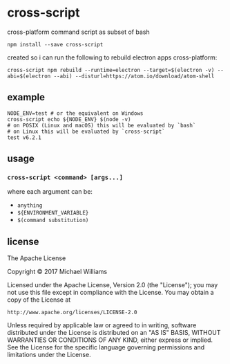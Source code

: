 # cross-script

cross-platform command script as subset of bash

```shell
npm install --save cross-script
```

created so i can run the following to rebuild electron apps cross-platform:

```shell
cross-script npm rebuild --runtime=electron --target=$(electron -v) --abi=$(electron --abi) --disturl=https://atom.io/download/atom-shell
```

## example

```shell
NODE_ENV=test # or the equivalent on Windows
cross-script echo ${NODE_ENV} $(node -v)
# on POSIX (Linux and macOS) this will be evaluated by `bash`
# on Linux this will be evaluated by `cross-script`
test v6.2.1
```

## usage

### `cross-script <command> [args...]`

where each argument can be:

- `anything`
- `${ENVIRONMENT_VARIABLE}`
- `$(command substitution)`

## license

The Apache License

Copyright &copy; 2017 Michael Williams

Licensed under the Apache License, Version 2.0 (the "License");
you may not use this file except in compliance with the License.
You may obtain a copy of the License at

    http://www.apache.org/licenses/LICENSE-2.0

Unless required by applicable law or agreed to in writing, software
distributed under the License is distributed on an "AS IS" BASIS,
WITHOUT WARRANTIES OR CONDITIONS OF ANY KIND, either express or implied.
See the License for the specific language governing permissions and
limitations under the License.
